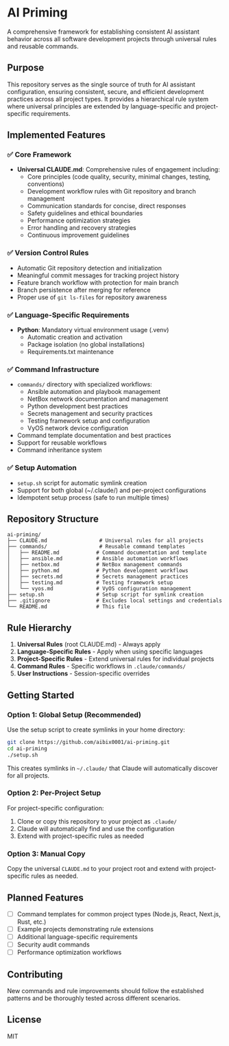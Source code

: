 # AI Priming

A comprehensive framework for establishing consistent AI assistant behavior across all software development projects through universal rules and reusable commands.

## Purpose

This repository serves as the single source of truth for AI assistant configuration, ensuring consistent, secure, and efficient development practices across all project types. It provides a hierarchical rule system where universal principles are extended by language-specific and project-specific requirements.

## Implemented Features

### ✅ Core Framework
- **Universal CLAUDE.md**: Comprehensive rules of engagement including:
  - Core principles (code quality, security, minimal changes, testing, conventions)
  - Development workflow rules with Git repository and branch management
  - Communication standards for concise, direct responses
  - Safety guidelines and ethical boundaries
  - Performance optimization strategies
  - Error handling and recovery strategies
  - Continuous improvement guidelines

### ✅ Version Control Rules
- Automatic Git repository detection and initialization
- Meaningful commit messages for tracking project history
- Feature branch workflow with protection for main branch
- Branch persistence after merging for reference
- Proper use of `git ls-files` for repository awareness

### ✅ Language-Specific Requirements
- **Python**: Mandatory virtual environment usage (.venv)
  - Automatic creation and activation
  - Package isolation (no global installations)
  - Requirements.txt maintenance

### ✅ Command Infrastructure
- `commands/` directory with specialized workflows:
  - Ansible automation and playbook management
  - NetBox network documentation and management
  - Python development best practices
  - Secrets management and security practices
  - Testing framework setup and configuration
  - VyOS network device configuration
- Command template documentation and best practices
- Support for reusable workflows
- Command inheritance system

### ✅ Setup Automation
- `setup.sh` script for automatic symlink creation
- Support for both global (~/.claude/) and per-project configurations
- Idempotent setup process (safe to run multiple times)

## Repository Structure

```
ai-priming/
├── CLAUDE.md                 # Universal rules for all projects
├── commands/                 # Reusable command templates
│   ├── README.md            # Command documentation and template
│   ├── ansible.md           # Ansible automation workflows
│   ├── netbox.md            # NetBox management commands
│   ├── python.md            # Python development workflows
│   ├── secrets.md           # Secrets management practices
│   ├── testing.md           # Testing framework setup
│   └── vyos.md              # VyOS configuration management
├── setup.sh                 # Setup script for symlink creation
├── .gitignore               # Excludes local settings and credentials
└── README.md                # This file
```

## Rule Hierarchy

1. **Universal Rules** (root CLAUDE.md) - Always apply
2. **Language-Specific Rules** - Apply when using specific languages
3. **Project-Specific Rules** - Extend universal rules for individual projects
4. **Command Rules** - Specific workflows in `.claude/commands/`
5. **User Instructions** - Session-specific overrides

## Getting Started

### Option 1: Global Setup (Recommended)

Use the setup script to create symlinks in your home directory:

```bash
git clone https://github.com/aibix0001/ai-priming.git
cd ai-priming
./setup.sh
```

This creates symlinks in `~/.claude/` that Claude will automatically discover for all projects.

### Option 2: Per-Project Setup

For project-specific configuration:

1. Clone or copy this repository to your project as `.claude/`
2. Claude will automatically find and use the configuration
3. Extend with project-specific rules as needed

### Option 3: Manual Copy

Copy the universal `CLAUDE.md` to your project root and extend with project-specific rules as needed.

## Planned Features

- [ ] Command templates for common project types (Node.js, React, Next.js, Rust, etc.)
- [ ] Example projects demonstrating rule extensions
- [ ] Additional language-specific requirements
- [ ] Security audit commands
- [ ] Performance optimization workflows

## Contributing

New commands and rule improvements should follow the established patterns and be thoroughly tested across different scenarios.

## License

MIT